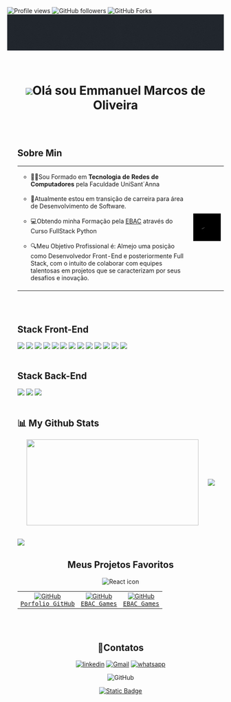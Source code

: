 <div align="left">
<img src="https://komarev.com/ghpvc/?username=emmanuelmarcosdeoliveira&color=yellow" alt="Profile views" />
<img alt="GitHub followers" src="https://img.shields.io/github/followers/emmanuelmarcosdeoliveira">
<img alt="GitHub Forks" src="https://img.shields.io/github/forks/emmanuelmarcosdeoliveira/emmanuelmarcosdeoliveira"/>
</div>
<div align="center">
<img src="https://github.com/emmanuelmarcosdeoliveira/servidor-estatico/blob/main/ApGitHub.gif"/><br>
</div>
<br>
<br>

<h1 align="center"><img src="https://raw.githubusercontent.com/kaueMarques/kaueMarques/master/hi.gif" height="30px">Olá sou Emmanuel Marcos de Oliveira</h1> 
   <td>  
<ul align="left">
<br>
<br>
    
   <h2>Sobre Min</h2>
   <table>
      <tr>
         <td>
          <ul>  
            <li>👨‍🎓Sou Formado em <strong>Tecnologia de Redes de Computadores</a></strong> pela Faculdade UniSant´Anna</li><br>
            <li>🔭Atualmente estou em <strong?>transição de carreira</strong> para área de Desenvolvimento de Software.</li><br>
            <li>💻Obtendo minha Formação pela  <a href="https://ebaconline.com.br/" target="_blank">EBAC</a> através do Curso FullStack Python</li><br>  
            <li>🔍Meu Objetivo Profissional é:</strong> Almejo uma posição como Desenvolvedor Front-End e posteriormente Full Stack, com o intuito de colaborar com equipes talentosas 
                 em projetos que se caracterizam por seus desafios e inovação.</li><br>
           </ul>
      </td>
   <td>
       <img width="350" src="https://github.com/emmanuelmarcosdeoliveira/servidor-estatico/blob/main/Emmanuel%20Oliveira%20(1).gif" />  
   </td>
   </table>
   
<br>
<br>
   
   ## Stack Front-End
   <img width="48" src="https://cdn.jsdelivr.net/gh/devicons/devicon@latest/icons/gulp/gulp-plain.svg" />
   <img width="48" src="https://cdn.jsdelivr.net/gh/devicons/devicon@latest/icons/grunt/grunt-original.svg" />
   <img width="48" src="https://cdn.jsdelivr.net/gh/devicons/devicon@latest/icons/react/react-original.svg" /> 
   <img width="48" src="https://cdn.jsdelivr.net/gh/devicons/devicon@latest/icons/redux/redux-original.svg" />       
   <img  width="48" src="https://cdn.jsdelivr.net/gh/devicons/devicon@latest/icons/eslint/eslint-original.svg" />
   <img width="48" src="https://cdn.jsdelivr.net/gh/devicons/devicon@latest/icons/typescript/typescript-original.svg" />
   <img width="48" src="https://cdn.jsdelivr.net/gh/devicons/devicon@latest/icons/javascript/javascript-plain.svg" />
   <img width="48" src="https://cdn.jsdelivr.net/gh/devicons/devicon@latest/icons/vuejs/vuejs-original.svg" />
   <img width="48" src="https://cdn.jsdelivr.net/gh/devicons/devicon@latest/icons/sass/sass-original.svg" />
   <img width="48" src="https://cdn.jsdelivr.net/gh/devicons/devicon@latest/icons/less/less-plain-wordmark.svg" />    
   <img width="48" src="https://cdn.jsdelivr.net/gh/devicons/devicon@latest/icons/bootstrap/bootstrap-original.svg" />       
   <img width="48" src="https://cdn.jsdelivr.net/gh/devicons/devicon@latest/icons/html5/html5-original.svg" />
   <img width="48" src="https://cdn.jsdelivr.net/gh/devicons/devicon@latest/icons/css3/css3-original.svg" />       
                 
   <br>
   <br>

   ## Stack Back-End
<img width="48" src="https://cdn.jsdelivr.net/gh/devicons/devicon@latest/icons/nodejs/nodejs-original.svg" />
<img width="48" src="https://cdn.jsdelivr.net/gh/devicons/devicon@latest/icons/express/express-original.svg" />
<img width="48" src="https://cdn.jsdelivr.net/gh/devicons/devicon@latest/icons/fastify/fastify-original.svg" />
                  
<br>
<br>

<h2 align="left">📊 My Github Stats</h2>
<div  align="center">
  <img height=200 width="400" align="center" src="https://github-readme-stats.vercel.app/api?username=emmanuelmarcosdeoliveira" /> &emsp;
  <img height=175 align="center" src="https://github-readme-stats.vercel.app/api/top-langs?username=emmanuelmarcosdeoliveira&layout=compact&langs_count=8&card_width=401"/>
</div>

<br>

<a href="https://www.linkedin.com/in/emmanuel-marcos-oliveira" /> <img src="https://img.shields.io/badge/--path?style=social&logo=Linkedin&logoColor=%230664C1&logoSize=auto&label=Linkedin&labelColor=%23fff&cacheSeconds=--query&link=https%3A%2F%2Fwww.linkedin.com%2Fin%2Femmanuel-marcos-oliveira%2F
 "/></a>

   
 



<div align="center">
<h2>Meus Projetos Favoritos</h2>
<img src="https://techstack-generator.vercel.app/react-icon.svg" width="36px" alt="React icon"/> 
<div>
   
<div> 
<table align="center">
  <tr>
    <td align="center">
      <a href="https://github.com/emmanuelmarcosdeoliveira/portfolio-github">
         <img  alt="GitHub" src="https://github-readme-stats.vercel.app/api/pin/?username=emmanuelmarcosdeoliveira&show_icons=true&theme=radical&repo=portfolio-github" />
            <div>
               <kbd>Porfolio GitHub</kbd>
           </div>
       </a>
   </td>
      <td align="center">
      <a href="https://github.com/emmanuelmarcosdeoliveira/ebac_games_redux">
         <img alt="GitHub" src="https://github-readme-stats.vercel.app/api/pin/?username=emmanuelmarcosdeoliveira&show_icons=true&theme=radical&repo=ebac_games_redux" />
            <div>
               <kbd>EBAC Games</kbd>
           </div>
       </a>
   </td>
   <td align="center">
      <a href="https://github.com/emmanuelmarcosdeoliveira/ebac_games_redux">
         <img alt="GitHub" src="https://github-readme-stats.vercel.app/api/pin/?username=emmanuelmarcosdeoliveira&show_icons=true&theme=radical&repo=ebac_games_redux" />
            <div>
               <kbd>EBAC Games</kbd>
           </div>
       </a>
   </td>
 </tr>
 </table>
</div>
   
<br>
<br>

<h2 align="center">📲Contatos</h2>

<div align="center">
   
[![linkedin](https://img.shields.io/badge/LinkedIn-0077B5?style=for-the-badge&logo=linkedin&logoColor=white)](https://www.linkedin.com/in/emmanuel-marcos-oliveira/)
[![Gmail](https://img.shields.io/badge/Gmail-D14836?style=for-the-badge&logo=gmail&logoColor=white)](mailto:emmanuelmarcosdeoliveira@gmail.com)
[![whatsapp](https://img.shields.io/badge/WhatsApp-25D366?style=for-the-badge&logo=whatsapp&logoColor=white)](https://wa.me/5511968336094)






 <img height="120px" alt="GitHub" src="https://octodex.github.com/images/jetpacktocat.png" />


[![Static Badge](https://img.shields.io/badge/--path?style=social&logo=Linkedin&logoColor=%230664C1&logoSize=auto&label=Linkedin&labelColor=%23fff&cacheSeconds=https%3A%2F%2Fwww.linkedin.com%2Fin%2Femmanuel-marcos-oliveira%2F)](https://www.linkedin.com/in/emmanuel-marcos-oliveira/)



<br>
<br>

</div>

